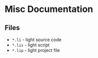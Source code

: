 # Misc Documentation

## Files

- `*.li` - light source code
- `*.lis` - light script
- `*.lip` - light project file

